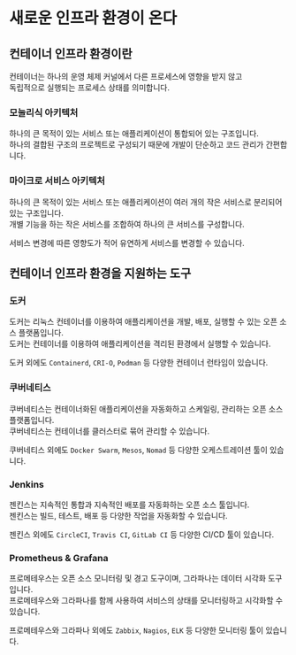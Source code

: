 # 새로운 인프라 환경이 온다 

## 컨테이너 인프라 환경이란

컨테이너는 하나의 운영 체제 커널에서 다른 프로세스에 영향을 받지 않고 \
독립적으로 실행되는 프로세스 상태를 의미합니다.

###  모눌리식 아키텍처

하나의 큰 목적이 있는 서비스 또는 애플리케이션이 통합되어 있는 구조입니다.\
하나의 결합된 구조의 프로젝트로 구성되기 때문에 개발이 단순하고 코드 관리가 간편합니다.

### 마이크로 서비스 아키텍처

하나의 큰 목적이 있는 서비스 또는 애플리케이션이 여러 개의 작은 서비스로 분리되어 있는 구조입니다.\
개별 기능을 하는 작은 서비스를 조합하여 하나의 큰 서비스를 구성합니다.

서비스 변경에 따른 영향도가 적어 유연하게 서비스를 변경할 수 있습니다.

## 컨테이너 인프라 환경을 지원하는 도구

### 도커

도커는 리눅스 컨테이너를 이용하여 애플리케이션을 개발, 배포, 실행할 수 있는 오픈 소스 플랫폼입니다.\
도커는 컨테이너를 이용하여 애플리케이션을 격리된 환경에서 실행할 수 있습니다.

도커 외에도 `Containerd`, `CRI-O`, `Podman` 등 다양한 컨테이너 런타임이 있습니다.

### 쿠버네티스

쿠버네티스는 컨테이너화된 애플리케이션을 자동화하고 스케일링, 관리하는 오픈 소스 플랫폼입니다.\
쿠버네티스는 컨테이너를 클러스터로 묶어 관리할 수 있습니다.

쿠버네티스 외에도 `Docker Swarm`, `Mesos`, `Nomad` 등 다양한 오케스트레이션 툴이 있습니다.

### Jenkins

젠킨스는 지속적인 통합과 지속적인 배포를 자동화하는 오픈 소스 툴입니다.\
젠킨스는 빌드, 테스트, 배포 등 다양한 작업을 자동화할 수 있습니다.

젠킨스 외에도 `CircleCI`, `Travis CI`, `GitLab CI` 등 다양한 CI/CD 툴이 있습니다.

### Prometheus & Grafana

프로메테우스는 오픈 소스 모니터링 및 경고 도구이며, 그라파나는 데이터 시각화 도구입니다.\
프로메테우스와 그라파나를 함께 사용하여 서비스의 상태를 모니터링하고 시각화할 수 있습니다.

프로메테우스와 그라파나 외에도 `Zabbix`, `Nagios`, `ELK` 등 다양한 모니터링 툴이 있습니다.